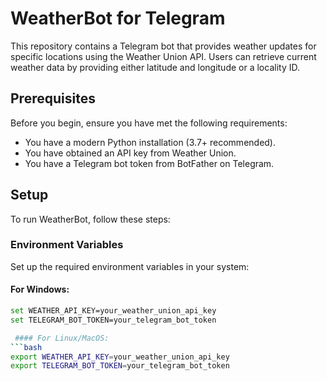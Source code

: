 # WeatherBot for Telegram

This repository contains a Telegram bot that provides weather updates for specific locations using the Weather Union API. Users can retrieve current weather data by providing either latitude and longitude or a locality ID.

## Prerequisites

Before you begin, ensure you have met the following requirements:
- You have a modern Python installation (3.7+ recommended).
- You have obtained an API key from Weather Union.
- You have a Telegram bot token from BotFather on Telegram.

## Setup

To run WeatherBot, follow these steps:

### Environment Variables

Set up the required environment variables in your system:

#### For Windows:
```bash
set WEATHER_API_KEY=your_weather_union_api_key
set TELEGRAM_BOT_TOKEN=your_telegram_bot_token

 #### For Linux/MacOS:
```bash
export WEATHER_API_KEY=your_weather_union_api_key
export TELEGRAM_BOT_TOKEN=your_telegram_bot_token
